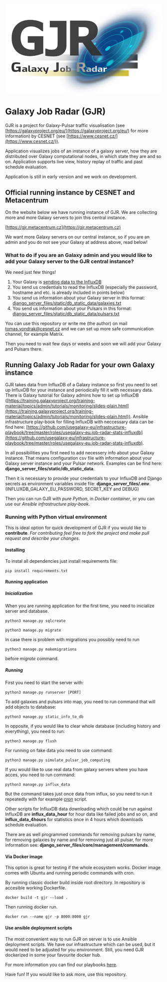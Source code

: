 ![image](django_server_files/static/gjr_logo.png)

# Galaxy Job Radar (GJR)
GJR is a project for Galaxy-Pulsar traffic visualisation (see [https://galaxyproject.org/eu/](https://galaxyproject.org/eu/) for more information) by CESNET (see [https://www.cesnet.cz/](https://www.cesnet.cz/)).

Application visualizes jobs of an instance of a galaxy server, how they are distributed over Galaxy computational nodes, in which state they are and so on. Application supports live view, history replay of traffic and past schedule evaluation.

Application is still in early version and we work on development. 

## Official running instance by CESNET and Metacentrum
On the website below we have running instance of GJR. We are collecting more and more Galaxy servers to join this central instance.

[https://gjr.metacentrum.cz](https://gjr.metacentrum.cz)

We want more Galaxy servers on our central instance, so if you are an admin and you do not see your Galaxy at address above, read below!

### What to do if you are an Galaxy admin and you would like to add your Galaxy server to the GJR central instance?
We need just few things! 

1) Your Galaxy is [sending data to the InfluxDB](https://github.com/usegalaxy-eu/infrastructure-playbook/tree/master/roles/usegalaxy-eu.job-radar-stats-influxdb)
2) You send us credentials to read the InfluxDB (especially the password, hostname and etc. is already included in points below)
3) You send us information about your Galaxy server in this format: [django_server_files/static/db_static_data/galaxies.txt](https://github.com/CESNET/gjr/blob/main/django_server_files/static/db_static_data/galaxies.txt)
4) You send us information about your Pulsars in this format: [django_server_files/static/db_static_data/pulsars.txt](https://github.com/CESNET/gjr/blob/main/django_server_files/static/db_static_data/pulsars.txt)

You can use this repository or write me (the author) on mail tomas.vondrak@cesnet.cz and we can set up more safe communication channel, for example Matrix.

Then you need to wait few days or weeks and soon we will add your Galaxy and Pulsars there.

## Running Galaxy Job Radar for your own Galaxy instance
GJR takes data from InfluxDB of a Galaxy instance so first you need to set up InfluxDB for your instance and periodically fill it with necessary data. There is Galaxy tutorial for Galaxy admins how to set up InfluxDB ([https://training.galaxyproject.org/training-material/topics/admin/tutorials/monitoring/slides-plain.html](https://training.galaxyproject.org/training-material/topics/admin/tutorials/monitoring/slides-plain.html)). Ansible infrastructure play-book for filling InfluxDB with neccessary data can be find here: [https://github.com/usegalaxy-eu/infrastructure-playbook/tree/master/roles/usegalaxy-eu.job-radar-stats-influxdb](https://github.com/usegalaxy-eu/infrastructure-playbook/tree/master/roles/usegalaxy-eu.job-radar-stats-influxdb).

In all possibilities you first need to add necessery info about your Galaxy instance. That means configuration csv file with information about your Galaxy server instance and your Pulsar network. Examples can be find here: **django_server_files/static/db_static_data**.

Then it is necessary to provide your credentials to your InfluxDB and Django secrets as environment variables inside file: **django_server_files/.env**. (INFLUXDB_GALAXY_EU_PASSWORD, SECRET_KEY and DEBUG)

Then you can run GJR with _pure Python_, in _Docker container_, or you can use our _Ansible infrastructure play-book_.

### Running with Python virtual environment
This is ideal option for quick development of GJR if you would like to **contribute**. _For contributing feel free to fork the project and make pull request and describe your changes_.

#### Installing
To instal all dependencies just install requirements file: 

```
pip install requirements.txt
```

#### Running application

##### Inicialization
When you are running application for the first time, you need to inicialize server and database.

```
python3 manage.py sqlcreate
```

```
python3 manage.py migrate
```

In case there is problem with migrations you possibly need to run 

```
python3 manage.py makemigrations
```

before _migrate_ command.

##### Running
First you need to start the server with:

```
python3 manage.py runserver [PORT]
```

To add galaxies and pulsars into map, you need to run command that will add objects to database:

```
python3 manage.py static_info_to_db
```

In opposite, if you would like to clear whole database (including history and everything), you need to run:

```
python3 manage.py flush
```

For running on fake data you need to use command:

```
python3 manage.py simulate_pulsar_job_computing
```

If you would like to use real data from galaxy servers where you have acces, you need to run command:

```
python3 manage.py influx_data
```

But the command takes just once data from influx, so you need to run it repeatedly with for example [cron](https://en.wikipedia.org/wiki/Cron) script.

Other scripts for InfluxDB data downloading which could be run against InfluxDB are **influx_data_hour** for hour data like failed jobs and so on, and **influx_data_4hours** for statistics once in 4 hours which downloads schedule evaluation.

There are as well programmed commands for removing pulsars by name, for removing galaxies by name and for removing just all pulsar, for more information see: **django_server_files/core/management/commands**.

#### Via Docker image
This option is great for testing if the whole ecosystem works. Docker image comes with Ubuntu and running periodic commands with cron.

By running classic docker build inside root directory. In repository is accesible working Dockerfile.

```
docker build -t gjr --load .
```

Then running docker run.

```
docker run --name gjr -p 8000:8000 gjr
```

#### Use ansible deployment scripts
The most convenient way to run GJR on server is to use Ansible deployment scripts. We have our infrastructure which can be used, but it would need to be adjusted for you environment. Still, you need GJR dockerized in some your favourite docker hub.

For more information you can find our playbooks [here](https://github.com/CESNET/galaxy-iacr/blob/main/ansible/gjr_setup.yml).

Have fun! If you would like to ask more, use this repository.
